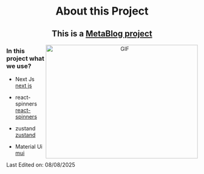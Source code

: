 <h1 align="center">About this Project</h1>
<h2 align="center">This is a <a href='https://metablog-project.vercel.app/'>MetaBlog project</a></h3>

<a target="_blank" align="center">
  <img align="right" top="500" height="300" width="400" alt="GIF" src="https://media.giphy.com/media/SWoSkN6DxTszqIKEqv/giphy.gif">
</a>
<h3>In this project what we use?</h3>

- Next Js <a href="https://nextjs.org/" target="blank">next js</a>

- react-spinners <a href='https://www.npmjs.com/package/react-spinners'>react-spinners</a>

- zustand <a href='https://zustand-demo.pmnd.rs/'>zustand</a>

-  Material Ui <a href="https://mui.com/" target="blank">mui</a>

Last Edited on: 08/08/2025
